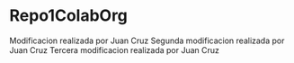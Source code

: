 # Repo1ColabOrg
Modificacion realizada por Juan Cruz
Segunda modificacion realizada por Juan Cruz
Tercera modificacion realizada por Juan Cruz
